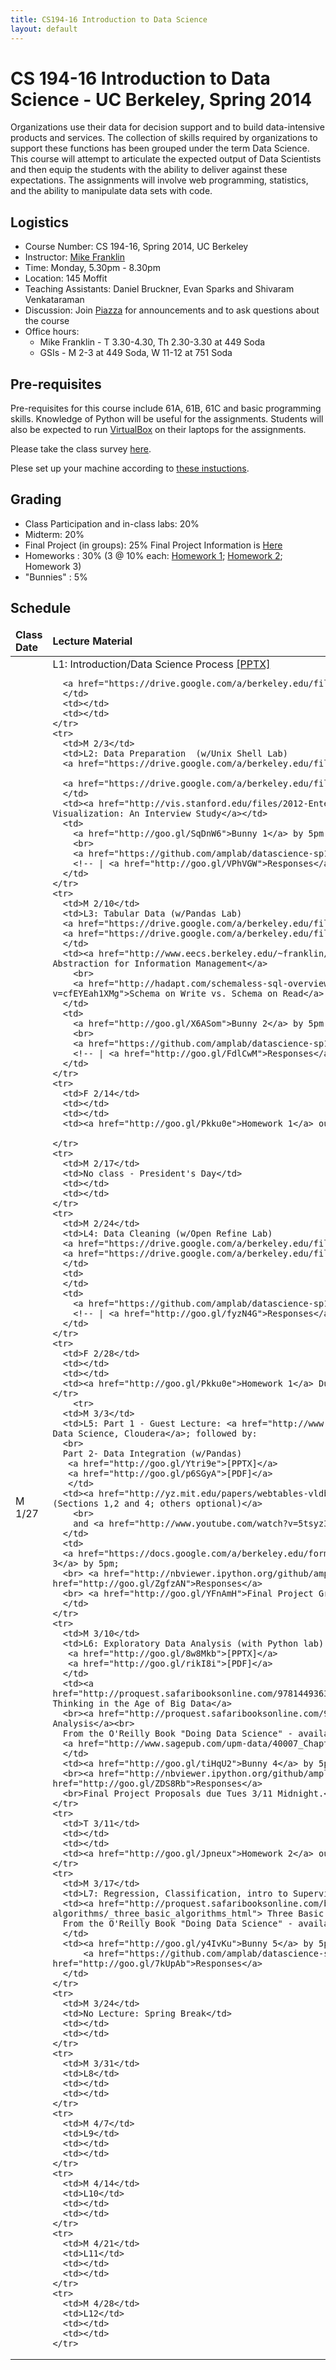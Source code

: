 ```yaml
---
title: CS194-16 Introduction to Data Science
layout: default
---
```


# CS 194-16 Introduction to Data Science - UC Berkeley, Spring 2014

Organizations use their data for decision support and to build data-intensive
products and services. The collection of skills required by organizations to
support these functions has been grouped under the term Data Science. This
course will attempt to articulate the expected output of Data Scientists and
then equip the students with the ability to deliver against these expectations.
The assignments will involve web programming, statistics, and the ability to
manipulate data sets with code.

## Logistics

* Course Number: CS 194-16, Spring 2014, UC Berkeley
* Instructor: [Mike Franklin](http://cs.berkeley.edu/~franklin)
* Time: Monday, 5.30pm - 8.30pm
* Location: 145 Moffit
* Teaching Assistants: Daniel Bruckner, Evan Sparks and Shivaram Venkataraman
* Discussion: Join [Piazza](https://piazza.com/class/ho9kqs2efao27y) for
  announcements and to ask questions about the course
* Office hours:
  - Mike Franklin - T 3.30-4.30, Th 2.30-3.30 at 449 Soda
  - GSIs - M 2-3 at 449 Soda, W 11-12 at 751 Soda

## Pre-requisites
Pre-requisites for this course include 61A, 61B, 61C and basic programming
skills. Knowledge of Python will be useful for the assignments. Students
will also be expected to run [VirtualBox](https://www.virtualbox.org/) on their laptops
for the assignments.

Please take the class survey [here](https://docs.google.com/a/berkeley.edu/forms/d/1LWuhIdR8_y7FX2WeI5wAlwX2vDeaPo1E5ghAeUHUEBs/viewform).

Plese set up your machine according to [these instuctions](setup.html).

## Grading

* Class Participation and in-class labs: 20%
* Midterm: 20%
* Final Project (in groups): 25%  Final Project Information is [Here](finalproject.html)
* Homeworks : 30%  (3 @ 10% each: <a href="http://goo.gl/Pkku0e">Homework 1</a>; 
                                  <a href="http://goo.gl/Jpneux">Homework 2</a>; Homework 3)  
* "Bunnies" : 5%

## Schedule

<table class="table table-striped">
  <thead>
    <tr>
      <td><b>Class Date</b></td>
      <td><b>Lecture Material</b></td>
      <td><b>Reading</b></td>
      <td><b>Assignments</b></td>
    </tr>
  </thead>
  <tbody>
    <tr>
      <td>M 1/27</td>
      <td>L1: Introduction/Data Science Process
      <a href="https://drive.google.com/a/berkeley.edu/file/d/0B5q5EyRrPiIfWi1XNTBpVXh5Vms/edit?usp=sharing">[PPTX]</a>
        
      <a href="https://drive.google.com/a/berkeley.edu/file/d/0B5q5EyRrPiIfajJPcURYcTJHekk/edit?usp=sharing">[PDF]</a>
      </td>
      <td></td>
      <td></td>
    </tr>
    <tr>
      <td>M 2/3</td>
      <td>L2: Data Preparation  (w/Unix Shell Lab)
      <a href="https://drive.google.com/a/berkeley.edu/file/d/0B5q5EyRrPiIfYjQ5d0pzTDRFR0k/edit?usp=sharing">[PPTX]</a>
        
      <a href="https://drive.google.com/a/berkeley.edu/file/d/0B5q5EyRrPiIfN24xejYyc1JCMkk/edit?usp=sharing">[PDF]</a>
      </td>
      <td><a href="http://vis.stanford.edu/files/2012-EnterpriseAnalysisInterviews-VAST.pdf">Enterprise Data Analysis and Visualization: An Interview Study</a></td>
      <td>
        <a href="http://goo.gl/SqDnW6">Bunny 1</a> by 5pm on 2/3
        <br>
        <a href="https://github.com/amplab/datascience-sp14/tree/master/lab1">Lab 1</a>
        <!-- | <a href="http://goo.gl/VPhVGW">Responses</a> -->
      </td>
    </tr>
    <tr>
      <td>M 2/10</td>
      <td>L3: Tabular Data (w/Pandas Lab) 
      <a href="https://drive.google.com/a/berkeley.edu/file/d/0B5q5EyRrPiIfOHRmTkxQYmhWdHM/edit?usp=sharing">[PPTX]</a>
      <a href="https://drive.google.com/a/berkeley.edu/file/d/0B5q5EyRrPiIfR1BPeFlETndrLXc/edit?usp=sharing">[PDF]</a>
      </td>
      <td><a href="http://www.eecs.berkeley.edu/~franklin/Papers/dataspaceSR.pdf">From Databases to Dataspaces: A New Abstraction for Information Management</a>
        <br>
        <a href="http://hadapt.com/schemaless-sql-overview/">Schemaless SQL</a> and <a href="http://www.youtube.com/watch?v=cfEYEah1XMg">Schema on Write vs. Schema on Read</a>
      </td>
      <td>
        <a href="http://goo.gl/X6ASom">Bunny 2</a> by 5pm on 2/10
        <br>
        <a href="https://github.com/amplab/datascience-sp14/tree/master/lab2">Lab 2</a>
        <!-- | <a href="http://goo.gl/FdlCwM">Responses</a> -->
      </td>
    </tr>
    <tr>
      <td>F 2/14</td>
      <td></td>
      <td></td>
      <td><a href="http://goo.gl/Pkku0e">Homework 1</a> out. Due by 2/28</td>
 
    </tr>
    <tr>
      <td>M 2/17</td>
      <td>No class - President's Day</td>
      <td></td>
      <td></td>
    </tr>
    <tr>
      <td>M 2/24</td>
      <td>L4: Data Cleaning (w/Open Refine Lab)
      <a href="https://drive.google.com/a/berkeley.edu/file/d/0B5q5EyRrPiIfR1RrSWwwbDNrVkk/edit?usp=sharing">[PPTX]</a>
      <a href="https://drive.google.com/a/berkeley.edu/file/d/0B5q5EyRrPiIfcENuLWE2UTlPMEk/edit?usp=sharing">[PDF]</a>
      </td>
      <td>
      </td>
      <td>
        <a href="https://github.com/amplab/datascience-sp14/tree/master/lab3">Lab 3</a>
        <!-- | <a href="http://goo.gl/fyzN4G">Responses</a> -->
      </td>
    </tr>
    <tr>
      <td>F 2/28</td>
      <td></td>
      <td></td>
      <td><a href="http://goo.gl/Pkku0e">Homework 1</a> Due! Submit using glookup</td>
    </tr>
        <tr>
      <td>M 3/3</td>
      <td>L5: Part 1 - Guest Lecture: <a href="http://www.linkedin.com/pub/josh-wills/0/82b/138">Josh Wills, Director of Data Science, Cloudera</a>; followed by: 
      <br>
      Part 2- Data Integration (w/Pandas)
       <a href="http://goo.gl/Ytri9e">[PPTX]</a>
       <a href="http://goo.gl/p6SGyA">[PDF]</a>
       </td>
      <td><a href="http://yz.mit.edu/papers/webtables-vldb08.pdf">WebTables: Exploring the Power of Tables on the Web (Sections 1,2 and 4; others optional)</a>
        <br>
        and <a href="http://www.youtube.com/watch?v=5tsyz3ibYzk">OpenRefine Data Augmentation (video)</a>
      </td>
      <td>
      <a href="https://docs.google.com/a/berkeley.edu/forms/d/1iJNN8LVeqJl2fAZhdKuhbQWWWS31Sz18GlocQozOXSQ/viewform">Bunny 3</a> by 5pm;
      <br> <a href="http://nbviewer.ipython.org/github/amplab/datascience-sp14/blob/master/lab4/joins.ipynb">Lab 4</a> | <a href="http://goo.gl/ZgfzAN">Responses</a>
      <br> <a href="http://goo.gl/YFnAmH">Final Project Group Lists</a> Due Midnight 
      </td>
    </tr>
    <tr>
      <td>M 3/10</td>
      <td>L6: Exploratory Data Analysis (with Python lab)
       <a href="http://goo.gl/8w8Mkb">[PPTX]</a>
       <a href="http://goo.gl/rikI8i">[PDF]</a>
      </td>
      <td><a href="http://proquest.safaribooksonline.com/9781449363871/_statistical_thinking_in_the_age_of_big_data_html">Statistical Thinking in the Age of Big Data</a>
      <br><a href="http://proquest.safaribooksonline.com/9781449363871/_exploratory_data_analysis_html">Exploratory Data Analysis</a><br>
      From the O'Reilly Book "Doing Data Science" - available on campus or via the library VPN.<br><br>
      <a href="http://www.sagepub.com/upm-data/40007_Chapter8.pdf">Introduction to Hypothesis Testing</a>
      </td>
      <td><a href="http://goo.gl/tiHqU2">Bunny 4</a> by 5pm;
      <br><a href="http://nbviewer.ipython.org/github/amplab/datascience-sp14/blob/master/lab5/lab5.ipynb">Lab 5</a> | <a href="http://goo.gl/ZDS8Rb">Responses</a>
      <br>Final Project Proposals due Tues 3/11 Midnight.</td>
    </tr>  
    <tr>
      <td>T 3/11</td>
      <td></td>
      <td></td>
      <td><a href="http://goo.gl/Jpneux">Homework 2</a> out. Due by 4/1</td>
    </tr>
    <tr>
      <td>M 3/17</td>
      <td>L7: Regression, Classification, intro to Supervised Learning (with R Lab)</td>
      <td><a href="http://proquest.safaribooksonline.com/book/databases/9781449363871/3dot-algorithms/_three_basic_algorithms_html"> Three Basic Algorithms</a>
      From the O'Reilly Book "Doing Data Science" - available on campus or via the library VPN.<br>
      </td>
      <td><a href="http://goo.gl/y4IvKu">Bunny 5</a> by 5pm
          <a href="https://github.com/amplab/datascience-sp14/tree/master/lab6">Lab 6</a> | <a href="http://goo.gl/7kUpAb">Responses</a>
      </td>
    </tr> 
    <tr>
      <td>M 3/24</td>
      <td>No Lecture: Spring Break</td>
      <td></td>
      <td></td>
    </tr> 
    <tr>
      <td>M 3/31</td>
      <td>L8</td>
      <td></td>
      <td></td>
    </tr> 
    <tr>
      <td>M 4/7</td>
      <td>L9</td>
      <td></td>
      <td></td>
    </tr> 
    <tr>
      <td>M 4/14</td>
      <td>L10</td>
      <td></td>
      <td></td>
    </tr> 
    <tr>
      <td>M 4/21</td>
      <td>L11</td>
      <td></td>
      <td></td>
    </tr> 
    <tr>
      <td>M 4/28</td>
      <td>L12</td>
      <td></td>
      <td></td>
    </tr> 
  </tbody>
  </tbody>
</table>

